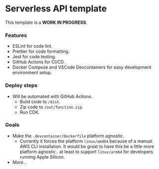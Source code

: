 # Serverless API template

This template is a **WORK IN PROGRESS**.

### Features

- ESLint for code lint.
- Prettier for code formatting.
- Jest for code testing.
- GitHub Actions for CI/CD.
- Docker Compose and VSCode Devcontainers for easy development environment setup.

### Deploy steps

- Will be automated with GitHub Actions.
  - Build code to `/dist`.
  - Zip code to `/out/function.zip`.
  - Run CDK.

### Goals

- Make the `.devcontainer/Dockerfile` platform agnostic.
  - Currently it forces the platform `linux/amd64` because of a manual AWS CLI installation. It would be great to have this be a little more platform agnostic.. at least to support `linux/arm64` for developers running Apple Silicon.
- _More..._
